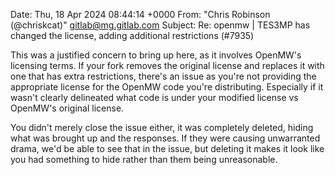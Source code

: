 Date: Thu, 18 Apr 2024 08:44:14 +0000
From: "Chris Robinson (@chriskcat)" <gitlab@mg.gitlab.com>
Subject: Re: openmw | TES3MP has changed the license, adding additional
 restrictions (#7935)

This was a justified concern to bring up here, as it involves OpenMW's
licensing terms. If your fork removes the original license and replaces it
with one that has extra restrictions, there's an issue as you're not providing
the appropriate license for the OpenMW code you're distributing. Especially if
it wasn't clearly delineated what code is under your modified license vs
OpenMW's original license.

You didn't merely close the issue either, it was completely deleted, hiding
what was brought up and the responses. If they were causing unwarranted drama,
we'd be able to see that in the issue, but deleting it makes it look like you
had something to hide rather than them being unreasonable.
